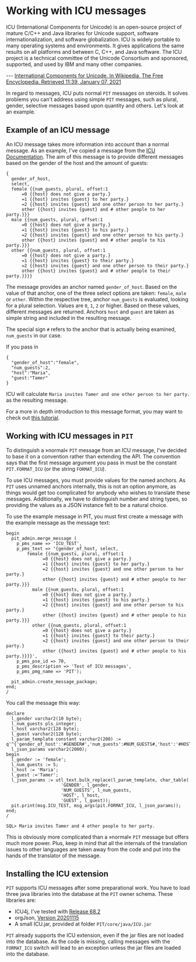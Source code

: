 # Working with ICU messages

ICU (International Components for Unicode) is an open-source project of mature C/C++ and Java libraries for Unicode support, software internationalization, and software globalization. ICU is widely portable to many operating systems and environments. It gives applications the same results on all platforms and between C, C++, and Java software. The ICU project is a technical committee of the Unicode Consortium and sponsored, supported, and used by IBM and many other companies.

--- [International Components for Unicode. In Wikipedia, The Free Encyclopedia. Retrieved 11:39, January 07, 2021](https://en.wikipedia.org/wiki/International_Components_for_Unicode)

In regard to messages, ICU puts normal `PIT` messages on steroids. It solves problems you can't address using simple `PIT` messages, such as plural, gender, selective messages based upon quantity and others. Let's look at an example.

## Example of an ICU message

An ICU message takes more information into account than a normal message. As an example, I've copied a message from the [ICU Documentation](http://userguide.icu-project.org/formatparse/messages). The aim of this message is to provide different messages based on the gender of the host and the amount of guests:

```
{
  gender_of_host, 
  select,
  female {{num_guests, plural, offset:1 
      =0 {{host} does not give a party.}
      =1 {{host} invites {guest} to her party.}
      =2 {{host} invites {guest} and one other person to her party.}
      other {{host} invites {guest} and # other people to her party.}}}
  male {{num_guests, plural, offset:1 
      =0 {{host} does not give a party.}
      =1 {{host} invites {guest} to his party.}
      =2 {{host} invites {guest} and one other person to his party.}
      other {{host} invites {guest} and # other people to his party.}}}
  other {{num_guests, plural, offset:1 
      =0 {{host} does not give a party.}
      =1 {{host} invites {guest} to their party.}
      =2 {{host} invites {guest} and one other person to their party.}
      other {{host} invites {guest} and # other people to their party.}}}}
```

The message provides an anchor named `gender_of_host`. Based on the value of that anchor, one of the three select options are taken: `female`, `male` or `other`.
Within the respective tree, anchor `num_guests` is evaluated, looking for a plural selection. Values are `0`, `1`, `2` or higher. Based on these values, different messages are returned. Anchors `host` and `guest` are taken as simple string and included in the resulting message.

The special sign `#` refers to the anchor that is actually being examined, `num_guests` in our case.

If you pass in 
```
{
  "gender_of_host":"female",
  "num_guests":2,
  "host":"Maria",
  "guest:"Tamer"
}
```
ICU will calculate `Maria invites Tamer and one other person to her party.` as the resulting message.

For a more in depth introduction to this message format, you may want to check out [this tutorial](https://phrase.com/blog/posts/guide-to-the-icu-message-format/).

## Working with ICU messages in `PIT`

To distinguish a »normal« `PIT` message from an ICU message, I've decided to base it on a convention rather than extending the API. The convention says that the first message argument you pass in must be the constant `PIT.FORMAT_ICU` (or the string `FORMAT_ICU`). 

To use ICU messages, you must provide values for the named anchors. As `PIT` uses unnamed anchors internally, this is not an option anymore, as things would get too complicated for anybody who wishes to translate these messages. Additionally, we have to distinguish number and string types, so providing the values as a JSON instance felt to be a natural choice.

To use the example message in PIT, you must first create a message with the example message as the message text:

```
begin
  pit_admin.merge_message ( 
    p_pms_name => 'ICU_TEST',
    p_pms_text => '{gender_of_host, select,
        female {{num_guests, plural, offset:1 
              =0 {{host} does not give a party.}
              =1 {{host} invites {guest} to her party.}
              =2 {{host} invites {guest} and one other person to her party.}
              other {{host} invites {guest} and # other people to her party.}}}
          male {{num_guests, plural, offset:1 
              =0 {{host} does not give a party.}
              =1 {{host} invites {guest} to his party.}
              =2 {{host} invites {guest} and one other person to his party.}
              other {{host} invites {guest} and # other people to his party.}}}
          other {{num_guests, plural, offset:1 
              =0 {{host} does not give a party.}
              =1 {{host} invites {guest} to their party.}
              =2 {{host} invites {guest} and one other person to their party.}
              other {{host} invites {guest} and # other people to his party.}}}}',
    p_pms_pse_id => 70,
    p_pms_description => 'Test of ICU messages',
    p_pms_pmg_name => 'PIT'); 

  pit_admin.create_message_package;
end;
/
```

You call the message this way:
```
declare
  l_gender varchar2(10 byte);
  l_num_guests pls_integer;
  l_host varchar2(128 byte);
  l_guest varchar2(128 byte);
  l_param_template constant varchar2(200) := q'^{'gender_of_host':'#GENDER#','num_guests':#NUM_GUESTS#,'host':'#HOST#','guest':'#GUEST#'}^';
  l_json_params varchar2(2000);
begin
  l_gender := 'female';
  l_num_guests := 5;
  l_host := 'Maria';
  l_guest :='Tamer';
  l_json_params := utl_text.bulk_replace(l_param_template, char_table(
                     'GENDER', l_gender,
                     'NUM_GUESTS', l_num_guests,
                     'HOST', l_host,
                     'GUEST', l_guest));
  pit.print(msg.ICU_TEST, msg_args(pit.FORMAT_ICU, l_json_params));
end;
/

SQL> Maria invites Tamer and 4 other people to her party.
```

This is obviously more complicated than a »normal« `PIT` message but offers much more power. Plus, keep in mind that all the internals of the translation issues to other languages are taken away from the code and put into the hands of the translator of the message.

## Installing the ICU extension

`PIT` supports ICU messages after some preparational work. You have to load three java libraries into the database at the `PIT` owner schema. These libraries are:

- ICU4j, I've tested with [Release 68.2](https://github.com/unicode-org/icu/releases/tag/release-68-2)
- orgJson, [Version 20201115](https://jar-download.com/artifacts/org.json)
- A small ICU.jar, provided at folder `PIT/core/java/ICU.jar`

`PIT` already supports the ICU extension, even if the jar files are not loaded into the database. As the code is missing, calling messages with the `FORMAT_ICU` switch will lead to an exception unless the jar files are loaded into the database.

